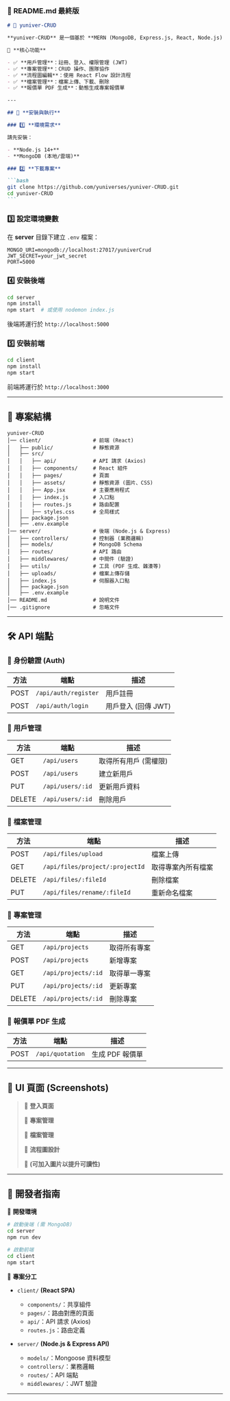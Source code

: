 ### 📌 **README.md 最終版**

````md
# 🌟 yuniver-CRUD

**yuniver-CRUD** 是一個基於 **MERN (MongoDB, Express.js, React, Node.js)** 的全端 CRUD 應用，提供 **用戶管理、專案管理、檔案管理、流程圖編輯** 與 **PDF 報價單生成** 等功能。適用於企業內部管理或 CRUD 教學範例。

📌 **核心功能**

- ✅ **用戶管理**：註冊、登入、權限管理 (JWT)
- ✅ **專案管理**：CRUD 操作、團隊協作
- ✅ **流程圖編輯**：使用 React Flow 設計流程
- ✅ **檔案管理**：檔案上傳、下載、刪除
- ✅ **報價單 PDF 生成**：動態生成專案報價單

---

## 🚀 **安裝與執行**

### 1️⃣ **環境需求**

請先安裝：

- **Node.js 14+**
- **MongoDB (本地/雲端)**

### 2️⃣ **下載專案**

```bash
git clone https://github.com/yuniverses/yuniver-CRUD.git
cd yuniver-CRUD
```
````

### 3️⃣ **設定環境變數**

在 **server** 目錄下建立 `.env` 檔案：

```env
MONGO_URI=mongodb://localhost:27017/yuniverCrud
JWT_SECRET=your_jwt_secret
PORT=5000
```

### 4️⃣ **安裝後端**

```bash
cd server
npm install
npm start  # 或使用 nodemon index.js
```

後端將運行於 `http://localhost:5000`

### 5️⃣ **安裝前端**

```bash
cd client
npm install
npm start
```

前端將運行於 `http://localhost:3000`

---

## 📂 **專案結構**

```
yuniver-CRUD
│── client/                 # 前端 (React)
│   ├── public/             # 靜態資源
│   ├── src/
│   │   ├── api/            # API 請求 (Axios)
│   │   ├── components/     # React 組件
│   │   ├── pages/          # 頁面
│   │   ├── assets/         # 靜態資源 (圖片、CSS)
│   │   ├── App.jsx         # 主要應用程式
│   │   ├── index.js        # 入口點
│   │   ├── routes.js       # 路由配置
│   │   ├── styles.css      # 全局樣式
│   ├── package.json
│   ├── .env.example
│── server/                 # 後端 (Node.js & Express)
│   ├── controllers/        # 控制器 (業務邏輯)
│   ├── models/             # MongoDB Schema
│   ├── routes/             # API 路由
│   ├── middlewares/        # 中間件 (驗證)
│   ├── utils/              # 工具 (PDF 生成、雜湊等)
│   ├── uploads/            # 檔案上傳存儲
│   ├── index.js            # 伺服器入口點
│   ├── package.json
│   ├── .env.example
│── README.md               # 說明文件
│── .gitignore              # 忽略文件
```

---

## 🛠️ **API 端點**

### 🔑 **身份驗證 (Auth)**

| 方法 | 端點                 | 描述                |
| ---- | -------------------- | ------------------- |
| POST | `/api/auth/register` | 用戶註冊            |
| POST | `/api/auth/login`    | 用戶登入 (回傳 JWT) |

### 👤 **用戶管理**

| 方法   | 端點             | 描述                  |
| ------ | ---------------- | --------------------- |
| GET    | `/api/users`     | 取得所有用戶 (需權限) |
| POST   | `/api/users`     | 建立新用戶            |
| PUT    | `/api/users/:id` | 更新用戶資料          |
| DELETE | `/api/users/:id` | 刪除用戶              |

### 📁 **檔案管理**

| 方法   | 端點                            | 描述               |
| ------ | ------------------------------- | ------------------ |
| POST   | `/api/files/upload`             | 檔案上傳           |
| GET    | `/api/files/project/:projectId` | 取得專案內所有檔案 |
| DELETE | `/api/files/:fileId`            | 刪除檔案           |
| PUT    | `/api/files/rename/:fileId`     | 重新命名檔案       |

### 📄 **專案管理**

| 方法   | 端點                | 描述         |
| ------ | ------------------- | ------------ |
| GET    | `/api/projects`     | 取得所有專案 |
| POST   | `/api/projects`     | 新增專案     |
| GET    | `/api/projects/:id` | 取得單一專案 |
| PUT    | `/api/projects/:id` | 更新專案     |
| DELETE | `/api/projects/:id` | 刪除專案     |

### 📝 **報價單 PDF 生成**

| 方法 | 端點             | 描述            |
| ---- | ---------------- | --------------- |
| POST | `/api/quotation` | 生成 PDF 報價單 |

---

## 🎨 **UI 頁面 (Screenshots)**

> 📌 **登入頁面**
>
> 📌 **專案管理**
>
> 📌 **檔案管理**
>
> 📌 **流程圖設計**
>
> 🔹 **(可加入圖片以提升可讀性)**

---

## 📌 **開發者指南**

📍 **開發環境**

```bash
# 啟動後端 (需 MongoDB)
cd server
npm run dev

# 啟動前端
cd client
npm start
```

📍 **專案分工**

- `client/` **(React SPA)**

  - `components/`：共享組件
  - `pages/`：路由對應的頁面
  - `api/`：API 請求 (Axios)
  - `routes.js`：路由定義

- `server/` **(Node.js & Express API)**
  - `models/`：Mongoose 資料模型
  - `controllers/`：業務邏輯
  - `routes/`：API 端點
  - `middlewares/`：JWT 驗證

---
